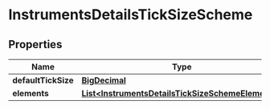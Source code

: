 # InstrumentsDetailsTickSizeScheme

## Properties
Name | Type | Description | Notes
------------ | ------------- | ------------- | -------------
**defaultTickSize** | [**BigDecimal**](BigDecimal.md) |  |  [optional]
**elements** | [**List&lt;InstrumentsDetailsTickSizeSchemeElements&gt;**](InstrumentsDetailsTickSizeSchemeElements.md) |  |  [optional]
